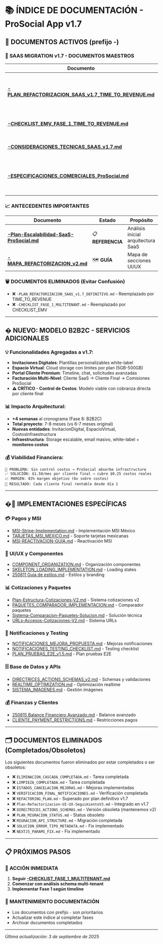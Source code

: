 # 📚 ÍNDICE DE DOCUMENTACIÓN - ProSocial App v1.7

## 🎯 **DOCUMENTOS ACTIVOS** (prefijo -)

### 🚀 **SAAS MIGRATION v1.7 - DOCUMENTOS MAESTROS**

| Documento                                                                                                      | Estado            | Propósito                                                    |
| -------------------------------------------------------------------------------------------------------------- | ----------------- | ------------------------------------------------------------ |
| **[-PLAN_REFACTORIZACION_SAAS_v1.7_TIME_TO_REVENUE.md](./-PLAN_REFACTORIZACION_SAAS_v1.7_TIME_TO_REVENUE.md)** | 🎯 **ACTIVO**     | **Roadmap acelerado Time-to-Revenue + Modelo Revenue Share** |
| **[-CHECKLIST_EMV_FASE_1_TIME_TO_REVENUE.md](./-CHECKLIST_EMV_FASE_1_TIME_TO_REVENUE.md)**                     | ✅ **EJECUTABLE** | **Checklist Ecosistema Mínimo Viable (4 semanas)**           |
| **[-CONSIDERACIONES_TECNICAS_SAAS_v1.7.md](./-CONSIDERACIONES_TECNICAS_SAAS_v1.7.md)**                         | 🔧 **TÉCNICO**    | Arquitectura + implementación Sistema Anexo                  |
| **[-ESPECIFICACIONES_COMERCIALES_ProSocial.md](./-ESPECIFICACIONES_COMERCIALES_ProSocial.md)**                 | 💼 **COMERCIAL**  | **Specs completas para área comercial y estudios mercado**   |

### 📈 **ANTECEDENTES IMPORTANTES**

| Documento                                                                            | Estado            | Propósito                          |
| ------------------------------------------------------------------------------------ | ----------------- | ---------------------------------- |
| **[-Plan-Escalabilidad-SaaS-ProSocial.md](./-Plan-Escalabilidad-SaaS-ProSocial.md)** | 📋 **REFERENCIA** | Análisis inicial arquitectura SaaS |
| **[-MAPA_REFACTORIZACION_v2.md](./-MAPA_REFACTORIZACION_v2.md)**                     | 🗺️ **GUÍA**       | Mapa de secciones UI/UX            |

### 🗑️ **DOCUMENTOS ELIMINADOS** (Evitar Confusión)

- ❌ `-PLAN_REFACTORIZACION_SAAS_v1.7_DEFINITIVO.md` - Reemplazado por TIME_TO_REVENUE
- ❌ `-CHECKLIST_FASE_1_MULTITENANT.md` - Reemplazado por CHECKLIST_EMV

---

## � **NUEVO: MODELO B2B2C - SERVICIOS ADICIONALES**

### 💡 **Funcionalidades Agregadas a v1.7:**

- **Invitaciones Digitales**: Plantillas personalizables white-label
- **Espacio Virtual**: Cloud storage con límites por plan (5GB-500GB)
- **Portal Cliente Premium**: Timeline, chat, solicitudes avanzadas
- **Facturación Multi-Nivel**: Cliente SaaS → Cliente Final → Comisiones ProSocial
- **⚠️ CRÍTICO - Control de Costos**: Modelo viable con cobranza directa por cliente final

### 📊 **Impacto Arquitectural:**

- **+4 semanas** al cronograma (Fase 8: B2B2C)
- **Total proyecto**: 7-8 meses (vs 6-7 meses original)
- **Nuevas entidades**: InvitacionDigital, EspacioVirtual, CostosInfraestructura
- **Infraestructura**: Storage escalable, email masivo, white-label + **monitoreo costos**

### 💰 **Viabilidad Financiera:**

```
🚨 PROBLEMA: Sin control costos → ProSocial absorbe infrastructure
✅ SOLUCIÓN: $1.50/mes por cliente final → cubre $0.25 costos reales
📈 MARGEN: 83% margen objetivo (6x sobre costos)
🎯 RESULTADO: Cada cliente final rentable desde día 1
```

---

## �🔧 **IMPLEMENTACIONES ESPECÍFICAS**

### 💳 **Pagos y MSI**

- [MSI-Stripe-Implementation.md](./MSI-Stripe-Implementation.md) - Implementación MSI México
- [TARJETAS_MSI_MEXICO.md](./TARJETAS_MSI_MEXICO.md) - Soporte tarjetas mexicanas
- [MSI-REACTIVACION-GUIA.md](./MSI-REACTIVACION-GUIA.md) - Reactivación MSI

### 🎨 **UI/UX y Componentes**

- [COMPONENT_ORGANIZATION.md](./COMPONENT_ORGANIZATION.md) - Organización componentes
- [SKELETON_LOADING_IMPLEMENTATION.md](./SKELETON_LOADING_IMPLEMENTATION.md) - Loading states
- [250811 Guia de estilos.md](./250811%20Guia%20de%20estilos.md) - Estilos y branding

### 📊 **Cotizaciones y Paquetes**

- [Plan-Estructura-Cotizaciones-V2.md](./Plan-Estructura-Cotizaciones-V2.md) - Sistema cotizaciones v2
- [PAQUETES_COMPARADOR_IMPLEMENTACION.md](./PAQUETES_COMPARADOR_IMPLEMENTACION.md) - Comparador paquetes
- [Sistema-Comparacion-Paquetes-Solucion.md](./Sistema-Comparacion-Paquetes-Solucion.md) - Solución técnica
- [URLs-Accesos-Cotizaciones-V2.md](./URLs-Accesos-Cotizaciones-V2.md) - Sistema URLs

### 🔔 **Notificaciones y Testing**

- [NOTIFICACIONES_MEJORA_PROPUESTA.md](./NOTIFICACIONES_MEJORA_PROPUESTA.md) - Mejoras notificaciones
- [NOTIFICACIONES_TESTING_CHECKLIST.md](./NOTIFICACIONES_TESTING_CHECKLIST.md) - Testing checklist
- [PLAN_PRUEBAS_E2E_v1.5.md](./PLAN_PRUEBAS_E2E_v1.5.md) - Plan pruebas E2E

### 🗄️ **Base de Datos y APIs**

- [DIRECTRICES_ACTIONS_SCHEMAS_v2.md](./DIRECTRICES_ACTIONS_SCHEMAS_v2.md) - Schemas y validaciones
- [REALTIME_OPTIMIZATION.md](./REALTIME_OPTIMIZATION.md) - Optimización realtime
- [SISTEMA_IMAGENES.md](./SISTEMA_IMAGENES.md) - Gestión imágenes

### 💰 **Finanzas y Clientes**

- [250815 Balance Financiero Avanzado.md](./250815%20Balance%20Financiero%20Avanzado.md) - Balance avanzado
- [CLIENTE_PAYMENT_RESTRICTIONS.md](./CLIENTE_PAYMENT_RESTRICTIONS.md) - Restricciones pagos

---

## 🗂️ **DOCUMENTOS ELIMINADOS** (Completados/Obsoletos)

Los siguientes documentos fueron eliminados por estar completados o ser obsoletos:

- ❌ `ELIMINACION_CASCADA_COMPLETADA.md` - Tarea completada
- ❌ `LIMPIEZA_COMPLETADA.md` - Tarea completada
- ❌ `ESTADOS_CANCELACION_MEJORAS.md` - Mejoras implementadas
- ❌ `VERIFICACION_FINAL_NOTIFICACIONES.md` - Verificación completada
- ❌ `REFACTORING_PLAN.md` - Superado por plan definitivo v1.7
- ❌ `Plan-Refactorizacion-UI-UX-SeguimientoV3.md` - Integrado en v1.7
- ❌ `DIRECTRICES_ACTIONS_SCHEMAS.md` - Versión obsoleta (mantenemos v2)
- ❌ `PLAN_MIGRACION_STATUS.md` - Status obsoleto
- ❌ `MIGRACION_API_STRUCTURE.md` - Migración completada
- ❌ `SOLUCION_ERROR_TIPO_METADATA.md` - Fix implementado
- ❌ `NEXTJS_PARAMS_FIX.md` - Fix implementado

---

## 📋 **PRÓXIMOS PASOS**

### 🎯 **ACCIÓN INMEDIATA**

1. **Seguir [-CHECKLIST_FASE_1_MULTITENANT.md](./-CHECKLIST_FASE_1_MULTITENANT.md)**
2. **Comenzar con análisis schema multi-tenant**
3. **Implementar Fase 1 según timeline**

### 🔄 **MANTENIMIENTO DOCUMENTACIÓN**

- Los documentos con prefijo `-` son prioritarios
- Actualizar este índice al completar fases
- Archivar documentos completados

---

_Última actualización: 3 de septiembre de 2025_
